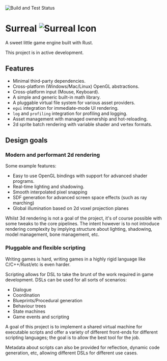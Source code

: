 ![Build and Test Status](https://github.com/mattkleiny/surreal-rust/workflows/Build%20and%20Test/badge.svg)

# Surreal ![Surreal Icon](./surreal.ico)

A sweet little game engine built with Rust.

This project is in active development.

## Features

* Minimal third-party dependencies.
* Cross-platform (Windows/Mac/Linux) OpenGL abstractions.
* Cross-platform input (Mouse, Keyboard).
* A simple and generic built-in math library.
* A pluggable virtual file system for various asset providers.
* `egui` integration for immediate-mode UI rendering.
* `log` and `profiling` integration for profiling and logging.
* Asset management with managed ownership and hot-reloading.
* 2d sprite batch rendering with variable shader and vertex formats.

## Design goals

### Modern and performant 2d rendering

Some example features:
* Easy to use OpenGL bindings with support for advanced shader programs.
* Real-time lighting and shadowing.
* Smooth interpolated pixel snapping
* SDF generation for advanced screen space effects (such as ray marching)
* Global illumination based on 2d voxel projection planes

Whilst 3d rendering is not a goal of the project, it's of course possible with some tweaks to the core pipelines.
The intent however is to not introduce rendering complexity by implying structure about lighting, shadowing, model management, bone management, etc.

### Pluggable and flexible scripting

Writing games is hard, writing games in a highly rigid language like C/C++/Rust/etc is even harder.

Scripting allows for DSL to take the brunt of the work required in game development. DSLs can be used for all sorts of scenarios:

* Dialogue
* Coordination
* Blueprints/Procedural generation
* Behaviour trees
* State machines
* Game events and scripting

A goal of this project is to implement a shared virtual machine for executable scripts and offer a variety of different front-ends for different scripting languages; the goal is to allow the best tool for the job.

Metadata about scripts can also be provided for reflection, dynamic code generation, etc, allowing different DSLs for different use cases.
